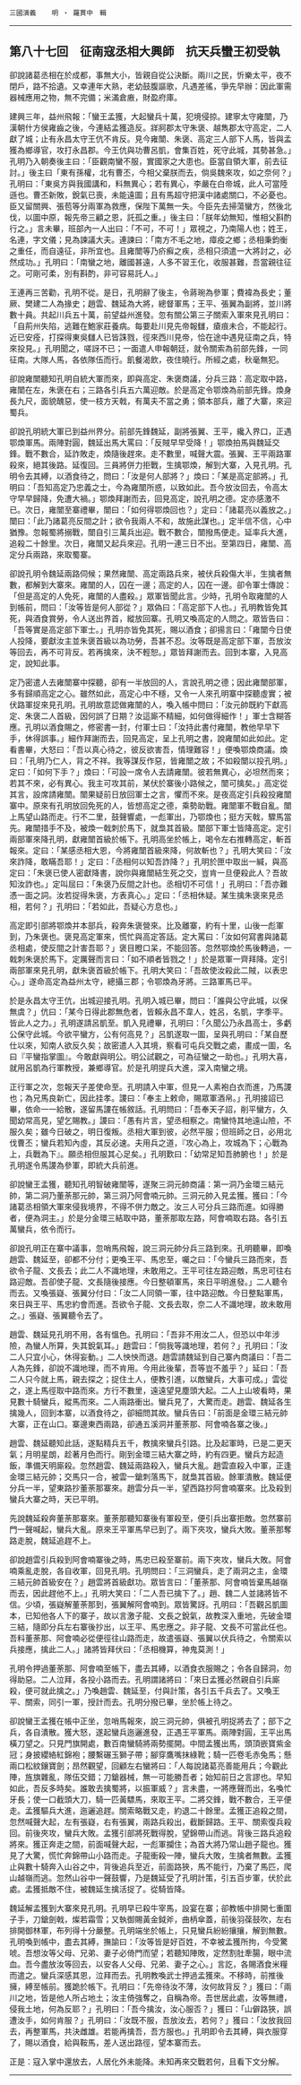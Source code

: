 

`三國演義`　　`明 ‧ 羅貫中　輯`

* * *

## 第八十七回　征南寇丞相大興師　抗天兵蠻王初受執

卻說諸葛丞相在於成都，事無大小，皆親自從公決斷。兩川之民，忻樂太平，夜不閉戶，路不拾遺。又幸連年大熟，老幼鼓腹謳歌，凡遇差徭，爭先早辦：因此軍需器械應用之物，無不完備；米滿倉廒，財盈府庫。

建興三年，益州飛報：「蠻王孟獲，大起蠻兵十萬，犯境侵掠。建寧太守雍闓，乃漢朝什方侯雍齒之後，今連結孟獲造反。牂牁郡太守朱褒、越雋郡太守高定，二人獻了城；止有永昌太守王伉不肯反。見今雍闓、朱褒、高定三人部下人馬，皆與孟獲為鄉導官，攻打永昌郡。今王伉與功曹呂凱，會集百姓，死守此城，其勢甚急。」孔明乃入朝奏後主曰：「臣觀南蠻不服，實國家之大患也。臣當自領大軍，前去征討。」後主曰「東有孫權，北有曹丕，今相父棄朕而去，倘吳魏來攻，如之奈何？」孔明曰：「東吳方與我國講和，料無異心；若有異心，李嚴在白帝城，此人可當陸遜也。曹丕新敗，銳氣已喪，未能遠圖；且有馬超守把漢中諸處關口，不必憂也。臣又留關興、張苞等分兩軍為救應，保陛下萬無一失。今臣先去掃蕩蠻方，然後北伐，以圖中原，報先帝三顧之恩，託孤之重。」後主曰：「朕年幼無知，惟相父斟酌行之。」言未畢，班部內一人出曰：「不可，不可！」眾視之，乃南陽人也；姓王，名連，字文儀；見為諫議大夫。連諫曰：「南方不毛之地，瘴疫之鄉；丞相秉鈞衡之重任，而自遠征，非所宜也。且雍闓等乃疥癬之疾，丞相只須遣一大將討之，必然成功。」孔明曰：「南蠻之地，離國甚遠，人多不習王化，收服甚難，吾當親往征之。可剛可柔，別有斟酌，非可容易託人。」

王連再三苦勸，孔明不從。是日，孔明辭了後主，令蔣琬為參軍；費褘為長史；董厥、樊建二人為掾史；趙雲、魏延為大將，總督軍馬；王平、張翼為副將，並川將數十員。共起川兵五十萬，前望益州進發。忽有關公第三子關索入軍來見孔明曰：「自荊州失陷，逃難在鮑家莊養病。每要赴川見先帝報讎，瘡痕未合，不能起行。近已安痊，打探得東吳讎人已皆誅戮，徑來西川見帝，恰在途中遇見征南之兵，特來投見。」孔明聞之，嗟訝不已；一面遣人申報朝廷，就令關索為前部先鋒，一同征南。大隊人馬，各依隊伍而行。飢餐渴飲，夜住曉行。所經之處，秋毫無犯。

卻說雍闓聽知孔明自統大軍而來，即與高定、朱褒商議，分兵三路：高定取中路，雍闓在左，朱褒在右；三路各引兵五六萬迎敵。於是高定令鄂煥為前部先鋒。煥身長九尺，面貌醜惡，使一枝方天戟，有萬夫不當之勇；領本部兵，離了大寨，來迎蜀兵。

卻說孔明統大軍已到益州界分。前部先鋒魏延，副將張翼、王平，纔入界口，正遇鄂煥軍馬。兩陣對圓，魏延出馬大罵曰：「反賊早早受降！」鄂煥拍馬與魏延交鋒。戰不數合，延詐敗走，煥隨後趕來。走不數里，喊聲大震。張翼、王平兩路軍殺來，絕其後路。延復回。三員將併力拒戰，生擒鄂煥，解到大寨，入見孔明。孔明令去其縛，以酒食待之，問曰：「汝是何人部將？」煥曰：「某是高定部將。」孔明曰：「吾知高定乃忠義之士，今為雍闓所惑，以致如此。吾今放汝回去，令高太守早早歸降，免遭大禍。」鄂煥拜謝而去，回見高定，說孔明之德。定亦感激不已。次日，雍闓至寨禮畢，闓曰：「如何得鄂煥回也？」定曰：「諸葛亮以義放之。」闓曰：「此乃諸葛亮反間之計；欲令我兩人不和，故施此謀也。」定半信不信，心中猶豫。忽報蜀將搦戰，闓自引三萬兵出迎。戰不數合，闓撥馬便走。延率兵大進，追殺二十餘里。次日，雍闓又起兵來迎。孔明一連三日不出。至第四日，雍闓、高定分兵兩路，來取蜀寨。

卻說孔明令魏延兩路伺候；果然雍闓、高定兩路兵來，被伏兵殺傷大半，生擒者無數，都解到大寨來。雍闓的人，囚在一邊；高定的人，囚在一邊。卻令軍士傳說：「但是高定的人免死，雍闓的人盡殺。」眾軍皆聞此言。少時，孔明令取雍闓的人到帳前，問曰：「汝等皆是何人部從？」眾偽曰：「高定部下人也。」孔明教皆免其死，與酒食賞勞，令人送出界首，縱放回寨。孔明又喚高定的人問之。眾皆告曰：「吾等實是高定部下軍士。」孔明亦皆免其死，賜以酒食；卻揚言曰：「雍闓今日使人投降，要獻汝主並朱褒首級以為功勞，吾甚不忍。汝等既是高定部下軍，吾放汝等回去，再不可背反。若再擒來，決不輕恕。」眾皆拜謝而去。回到本寨，入見高定，說知此事。

定乃密遣人去雍闓寨中探聽，卻有一半放回的人，言說孔明之德；因此雍闓部軍，多有歸順高定之心。雖然如此，高定心中不穩，又令一人來孔明寨中探聽虛實；被伏路軍捉來見孔明。孔明故意認做雍闓的人，喚入帳中問曰：「汝元帥既約下獻高定、朱褒二人首級，因何誤了日期？汝這廝不精細，如何做得細作！」軍士含糊答應。孔明以酒食賜之，修密書一封，付軍士曰：「汝持此書付雍闓，教他早早下手，休得誤事。」細作拜謝而去，回見高定，呈上孔明之書，說雍闓如此如此。定看書畢，大怒曰：「吾以真心待之，彼反欲害吾，情理難容！」便喚鄂煥商議。煥曰：「孔明乃仁人，背之不祥。我等謀反作惡，皆雍闓之故；不如殺闓以投孔明。」定曰：「如何下手？」煥曰：「可設一席令人去請雍闓。彼若無異心，必坦然而來；若其不來，必有異心。我主可攻其前，某伏於寨後小路候之，闓可擒矣。」高定從其言，設席請雍闓。闓果疑前日放回軍士之言，懼而不來。是夜高定引兵殺投雍闓寨中。原來有孔明放回免死的人，皆想高定之德，乘勢助戰。雍闓軍不戰自亂。闓上馬望山路而走。行不二里，鼓聲響處，一彪軍出，乃鄂煥也；挺方天戟，驟馬當先。雍闓措手不及，被煥一戟刺於馬下，就梟其首級。闓部下軍士皆降高定。定引兩部軍來降孔明，獻雍闓首級於帳下。孔明高坐於帳上，喝令左右推轉高定，斬首報來。定曰：「某感丞相大恩，今將雍闓首級來降，何故斬也？」孔明大笑曰：「汝來詐降，敢瞞吾耶！」定曰：「丞相何以知吾詐降？」孔明於匣中取出一緘，與高定曰：「朱褒已使人密獻降書，說你與雍闓結生死之交，豈肯一旦便殺此人？吾故知汝詐也。」定叫屈曰：「朱褒乃反間之計也。丞相切不可信！」孔明曰：「吾亦難憑一面之詞。汝若捉得朱褒，方表真心。」定曰：「丞相休疑。某生擒朱褒來見丞相，若何？」孔明曰：「若如此，吾疑心方息也。」

高定即引部將鄂煥并本部兵，殺奔朱褒營來。比及離寨，約有十里，山後一彪軍到，乃朱褒也。褒見高定軍來，慌忙與高定答話。定大罵曰：「汝如何寫書與諸葛丞相處，使反間之計害吾耶？」褒目瞪口呆，不能回答。忽然鄂煥於馬後轉過，一戟刺朱褒於馬下。定厲聲而言曰：「如不順者皆戮之！」於是眾軍一齊拜降。定引兩部軍來見孔明，獻朱褒首級於帳下。孔明大笑曰：「吾故使汝殺此二賊，以表忠心。」遂命高定為益州太守，總攝三郡；令鄂煥為牙將。三路軍馬已平。

於是永昌太守王伉，出城迎接孔明。孔明入城已畢，問曰：「誰與公守此城，以保無虞？」伉曰：「某今日得此郡無危者，皆賴永昌不韋人，姓呂，名凱，字季平。皆此人之力。」孔明遂請呂凱至。凱入見禮畢，孔明曰：「久聞公乃永昌高士，多虧公保守此城。今欲平蠻方，公有何高見？」呂凱遂取一圖，呈與孔明曰：「某自歷仕以來，知南人欲反久矣；故密遣人入其境，察看可屯兵交戰之處，畫成一圖，名曰『平蠻指掌圖』。今敢獻與明公。明公試觀之，可為征蠻之一助也。」孔明大喜，就用呂凱為行軍教授，兼鄉導官。於是孔明提兵大進，深入南蠻之境。

正行軍之次，忽報天子差使命至。孔明請入中軍，但見一人素袍白衣而進，乃馬謖也；為兄馬良新亡，因此挂孝。謖曰：「奉主上敕命，賜眾軍酒帛。」孔明接詔已畢，依命一一給散，遂留馬謖在帳敘話。孔明問曰：「吾奉天子詔，削平蠻方，久聞幼常高見，望乞賜教。」謖曰：「愚有片言，望丞相察之。南蠻恃其地遠山險，不服久矣；雖今日破之，明日復叛。丞相大軍到彼，必然平服；但班師之日，必用北伐曹丕；蠻兵若知內虛，其反必速。夫用兵之道，『攻心為上，攻城為下；心戰為上，兵戰為下』。願丞相但服其心足矣。」孔明歎曰：「幼常足知吾肺腑也！」於是孔明遂令馬謖為參軍，即統大兵前進。

卻說蠻王孟獲，聽知孔明智破雍闓等，遂聚三洞元帥商議：第一洞乃金環三結元帥，第二洞乃董荼那元帥，第三洞乃阿會喃元帥。三洞元帥入見孟獲。獲曰：「今諸葛丞相領大軍來侵我境界，不得不併力敵之。汝三人可分兵三路而進。如得勝者，便為洞主。」於是分金環三結取中路，董荼那取左路，阿會喃取右路。各引五萬蠻兵，依令而行。

卻說孔明正在寨中議事，忽哨馬飛報，說三洞元帥分兵三路到來。孔明聽畢，即喚趙雲、魏延至，卻都不分付；更喚王平、馬忠至，囑之曰：「今蠻兵三路而來，吾欲令子龍、文長去；此二人不識地理，未敢用之。王平可往左路迎敵，馬忠可往右路迎敵。吾卻使子龍、文長隨後接應。今日整頓軍馬，來日平明進發。」二人聽令而去。又喚張嶷、張翼分付曰：「汝二人同領一軍，往中路迎敵。今日整點軍馬，來日與王平、馬忠約會而進。吾欲令子龍、文長去取，奈二人不識地理，故未敢用之。」張嶷、張翼聽令去了。

趙雲、魏延見孔明不用，各有慍色。孔明曰：「吾非不用汝二人，但恐以中年涉險，為蠻人所算，失其銳氣耳。」趙雲曰：「倘我等識地理，若何？」孔明曰：「汝二人只宜小心，休得妄動。」二人怏怏而退。趙雲請魏延到自己寨內商議曰：「吾二人為先鋒，卻說不識地理，而不肯用。今用此後輩，吾等豈不羞乎？」延曰：「吾二人只今就上馬，親去探之；捉住土人，便教引進，以敵蠻兵，大事可成。」雲從之，遂上馬徑取中路而來。方行不數里，遠遠望見塵頭大起。二人上山坡看時，果見數十騎蠻兵，縱馬而來。二人兩路衝出。蠻兵見了，大驚而走。趙雲、魏延各生擒幾人，回到本寨，以酒食待之，卻細問其故。蠻兵告曰：「前面是金環三結元帥大寨，正在山口。寨邊東西兩路，卻通五溪洞并董荼那、阿會喃各寨之後。」

趙雲、魏延聽知此話，遂點精兵五千，教擒來蠻兵引路。比及起軍時，已是二更天氣；月明星朗，趁著月色而行。剛到金環三結大寨之時，約有四更。蠻兵方起造飯，準備天明廝殺。忽然趙雲、魏延兩路殺入，蠻兵大亂。趙雲直殺入中軍，正逢金環三結元帥；交馬只一合，被雲一鎗刺落馬下，就梟其首級。餘軍潰散。魏延便分兵一半，望東路抄董荼那寨來。趙雲分兵一半，望西路抄阿會喃寨來。比及殺到蠻兵大寨之時，天已平明。

先說魏延殺奔董荼那寨來。董荼那聽知寨後有軍殺至，便引兵出寨拒敵。忽然寨前門一聲喊起，蠻兵大亂。原來王平軍馬早已到了。兩下夾攻，蠻兵大敗。董荼那奪路走脫，魏延追趕不上。

卻說趙雲引兵殺到阿會喃寨後之時，馬忠已殺至寨前。兩下夾攻，蠻兵大敗。阿會喃乘亂走脫，各自收軍，回見孔明。孔明問曰：「三洞蠻兵，走了兩洞之主，金環三結元帥首級安在？」趙雲將首級獻功。眾皆言曰：「董荼那、阿會喃皆棄馬越嶺而去，因此趕他不上。」孔明大笑曰：「二人吾已擒下了。」趙、魏二人並諸將皆不信。少頃，張嶷解董荼那到，張翼解阿會喃到。眾皆驚訝。孔明曰：「吾觀呂凱圖本，已知他各人下的寨子，故以言激子龍、文長之銳氣，故教深入重地，先破金環三結，隨即分兵左右寨後抄出，以王平、馬忠應之。非子龍、文長不可當此任也。吾料董荼那、阿會喃必從便徑往山路而走，故遣張嶷、張翼以伏兵待之，令關索以兵接應，擒此二人。」諸將皆拜伏曰：「丞相機算，神鬼莫測！」

孔明令押過董荼那、阿會喃至帳下，盡去其縛，以酒食衣服賜之；令各自歸洞，勿得助惡。二人泣拜，各投小路而去。孔明謂諸將曰：「來日孟獲必然親自引兵廝殺，便可就此擒之。」乃喚趙雲、魏延至，付與計策，各引五千兵去了。又喚王平、關索，同引一軍，授計而去。孔明分撥已畢，坐於帳上待之。

卻說蠻王孟獲在帳中正坐，忽哨馬報來，說三洞元帥，俱被孔明捉將去了；部下之兵，各自潰散。獲大怒，遂起蠻兵迤邐進發，正遇王平軍馬。兩陣對圓，王平出馬橫刀望之。只見門旗開處，數百南蠻騎將兩勢擺開。中間孟獲出馬，頭頂嵌寶紫金冠；身披纓絡紅錦袍；腰繫碾玉獅子帶；腳穿鷹嘴抹綠靴；騎一匹卷毛赤兔馬；懸兩口松紋鑲寶劍；昂然觀望，回顧左右蠻將曰：「人每說諸葛亮善能用兵；今觀此陣，旌旗雜亂，隊伍交錯；刀鎗器械，無一可能勝吾者；始知前日之言謬也。早知如此，吾反多時矣。誰敢去擒蜀將，以振軍威？」言未盡，一將應聲而出，名喚忙牙長；使一口截頭大刀，騎一匹黃驃馬，來取王平。二將交鋒，戰不數合，王平便走。孟獲驅兵大進，迤邐追趕。關索略戰又走，約退二十餘里。孟獲正追殺之間，忽然喊聲大起，左有張嶷，右有張翼，兩路兵殺出，截斷歸路。王平、關索復兵殺回。前後夾攻，蠻兵大敗。孟獲引部將死戰得脫，望錦帶山而逃。背後三路兵追殺將來。獲正奔走之間，前面喊聲大起，一彪軍攔住；為首大將乃常山趙子龍也。獲見了大驚，慌忙奔錦帶山小路而走。子龍衝殺一陣，蠻兵大敗，生擒者無數。孟獲止與數十騎奔入山谷之中，背後追兵至近，前面路狹，馬不能行，乃棄了馬匹，爬山越嶺而逃。忽然山谷中一聲鼓響，乃是魏延受了孔明計策，引五百步軍，伏於此處。孟獲抵敵不住，被魏延生擒活捉了。從騎皆降。

魏延解孟獲到大寨來見孔明。孔明早已殺牛宰馬，設宴在寨；卻教帳中排開七重圍子手，刀鎗劍戟，燦若霜雪；又執御賜黃金鉞斧，曲柄傘蓋，前後羽葆鼓吹，左右排開御林軍，布列得十分嚴整。孔明端坐於帳上，只見蠻兵紛紛攘攘，解到無數。孔明喚到帳中，盡去其縛，撫諭曰：「汝等皆是好百姓，不幸被孟獲所拘，今受驚唬。吾想汝等父母、兄弟、妻子必倚門而望；若聽知陣敗，定然割肚牽腸，眼中流血。吾今盡放汝等回去，以安各人父母、兄弟、妻子之心。」言訖，各賜酒食米糧而遣之。蠻兵深感其恩，泣拜而去。孔明教喚武士押過孟獲來。不移時，前推後擁，縛至帳前。獲跪於帳下。孔明曰：「先帝待汝不薄，汝何故背反？」獲曰：「兩川之地，皆是他人所占地土；汝主倚強奪之，自稱為帝。吾世居此處，汝等無禮，侵我土地，何為反耶？」孔明曰：「吾今擒汝，汝心服否？」獲曰：「山僻路狹，誤遭汝手，如何肯服？」孔明曰：「汝既不服，吾放汝去，若何？」獲曰：「汝放我回去，再整軍馬，共決雌雄。若能再擒吾，吾方服也。」孔明即令去其縛，與衣服穿了，賜以酒食，給與鞍馬，差人送出路徑，望本寨而去。

正是：寇入掌中還放去，人居化外未能降。未知再來交戰若何，且看下文分解。

* * *

